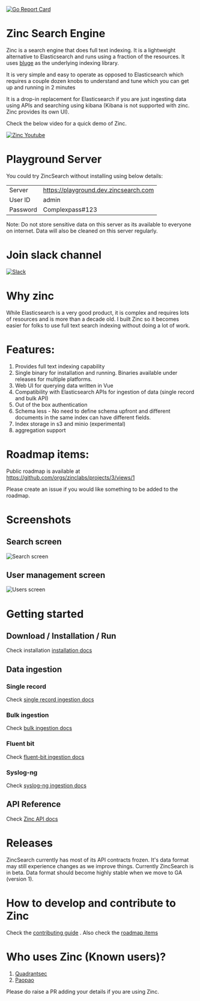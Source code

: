 [![Go Report Card](https://goreportcard.com/badge/github.com/zinclabs/zinc)](https://goreportcard.com/report/github.com/zinclabs/zinc)

# Zinc Search Engine

Zinc is a search engine that does full text indexing. It is a lightweight alternative to Elasticsearch and runs using a fraction of the resources. It uses [bluge](https://github.com/blugelabs/bluge) as the underlying indexing library.

It is very simple and easy to operate as opposed to Elasticsearch which requires a couple dozen knobs to understand and tune which you can get up and running in 2 minutes

It is a drop-in replacement for Elasticsearch if you are just ingesting data using APIs and searching using kibana (Kibana is not supported with zinc. Zinc provides its own UI).

Check the below video for a quick demo of Zinc.

[![Zinc Youtube](./screenshots/zinc-youtube.jpg)](https://www.youtube.com/watch?v=aZXtuVjt1ow)

# Playground Server

You could try ZincSearch without installing using below details: 

|          |                                        |
-----------|-----------------------------------------
| Server   | https://playground.dev.zincsearch.com  |
| User ID  | admin                                  |
| Password | Complexpass#123                        |

Note: Do not store sensitive data on this server as its available to everyone on internet. Data will also be cleaned on this server regularly.

# Join slack channel

[![Slack](./screenshots/slack.png)](https://join.slack.com/t/zinc-nvh4832/shared_invite/zt-11r96hv2b-UwxUILuSJ1duzl_6mhJwVg)

# Why zinc

  While Elasticsearch is a very good product, it is complex and requires lots of resources and is more than a decade old. I built Zinc so it becomes easier for folks to use full text search indexing without doing a lot of work.

# Features:

1. Provides full text indexing capability
2. Single binary for installation and running. Binaries available under releases for multiple platforms.
3. Web UI for querying data written in Vue
4. Compatibility with Elasticsearch APIs for ingestion of data (single record and bulk API)
5. Out of the box authentication
6. Schema less - No need to define schema upfront and different documents in the same index can have different fields.
7. Index storage in s3 and minio (experimental)
8. aggregation support

# Roadmap items:

Public roadmap is available at https://github.com/orgs/zinclabs/projects/3/views/1

Please create an issue if you would like something to be added to the roadmap.

# Screenshots

## Search screen
![Search screen](./screenshots/search_screen.jpg)

## User management screen
![Users screen](./screenshots/users_screen.jpg)

# Getting started


## Download / Installation / Run

Check installation [installation docs](https://docs.zincsearch.com/04_installation/)


## Data ingestion

### Single record

Check [single record ingestion docs](https://docs.zincsearch.com/ingestion/single-record/)

### Bulk ingestion

Check [bulk ingestion docs](https://docs.zincsearch.com/ingestion/bulk-ingestion/#bulk-ingestion)

### Fluent bit

Check [fluent-bit ingestion docs](https://docs.zincsearch.com/ingestion/fluent-bit/)

### Syslog-ng

Check [syslog-ng ingestion docs](https://docs.zincsearch.com/ingestion/syslog-ng/)

## API Reference

Check [Zinc API docs](https://docs.zincsearch.com/API%20Reference/)

# Releases

ZincSearch currently has most of its API contracts frozen. It's data format may still experience changes as we improve things. Currently ZincSearch is in beta. Data format should become highly stable when we move to GA (version 1).

# How to develop and contribute to Zinc

Check the [contributing guide](./CONTRIBUTING.md) . Also check the [roadmap items](https://github.com/orgs/zinclabs/projects/3)

# Who uses Zinc (Known users)?

1. [Quadrantsec](https://quadrantsec.com/)
1. [Paopao](https://github.com/rocboss/paopao-ce)

Please do raise a PR adding your details if you are using Zinc.



